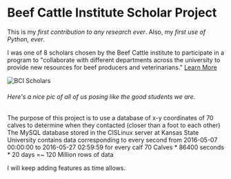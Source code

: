 # Beef Cattle Institute Scholar Project
This is my *first contribution to any research ever*. Also, my *first use of Python, ever*.

I was one of 8 scholars chosen by the Beef Cattle institute to participate in a program to "collaborate with different departments across the university to provide new resources for beef producers and veterinarians." [Learn More](http://www.k-state.edu/media/newsreleases/jun16/beefscholars62416.html "K-State News")

![BCI Scholars](http://www.k-state.edu/media/images/jun16/summerscholars-sm.jpg)
###### Here's a nice pic of all of us posing like the good students we are.

The purpose of this project is to use a database of x-y coordinates of 70 calves to determine when they contacted (closer than a foot to each other)
The MySQL database stored in the CISLinux server at Kansas State University contains data corresponding to every second from 2016-05-07 00:00:00 to 2016-05-27 02:59:59  for every calf
70 Calves * 86400 seconds * 20 days =~ 120 Million rows of data

I will keep adding features as time allows.
